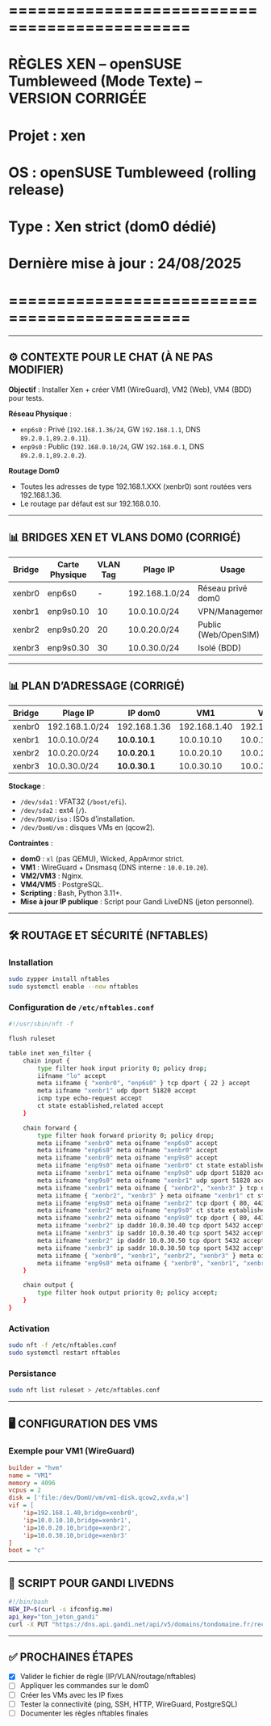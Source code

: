 # =============================================
# RÈGLES XEN – openSUSE Tumbleweed (Mode Texte) – VERSION CORRIGÉE
# Projet : xen
# OS : openSUSE Tumbleweed (rolling release)
# Type : Xen strict (dom0 dédié)
# Dernière mise à jour : 24/08/2025
# =============================================

---
## ⚙️ CONTEXTE POUR LE CHAT (À NE PAS MODIFIER)
**Objectif** :
Installer Xen + créer VM1 (WireGuard), VM2 (Web), VM4 (BDD) pour tests.

**Réseau Physique** :
- `enp6s0` : Privé (`192.168.1.36/24`, GW `192.168.1.1`, DNS `89.2.0.1,89.2.0.11`).
- `enp9s0` : Public (`192.168.0.10/24`, GW `192.168.0.1`, DNS `89.2.0.1,89.2.0.2`).

**Routage Dom0**
- Toutes les adresses de type 192.168.1.XXX (xenbr0) sont routées vers 192.168.1.36.
- Le routage par défaut est sur 192.168.0.10.

---
## 📊 BRIDGES XEN ET VLANS DOM0 (CORRIGÉ)
| Bridge   | Carte Physique | VLAN Tag | Plage IP       | Usage                  | IP dom0          |
|----------|----------------|----------|----------------|------------------------|------------------|
| xenbr0   | enp6s0         | -        | 192.168.1.0/24 | Réseau privé dom0      | 192.168.1.36     |
| xenbr1   | enp9s0.10      | 10       | 10.0.10.0/24   | VPN/Management         | **10.0.10.1**    |
| xenbr2   | enp9s0.20      | 20       | 10.0.20.0/24   | Public (Web/OpenSIM)   | **10.0.20.1**    |
| xenbr3   | enp9s0.30      | 30       | 10.0.30.0/24   | Isolé (BDD)            | **10.0.30.1**    |

---
## 📊 PLAN D’ADRESSAGE (CORRIGÉ)
| Bridge   | Plage IP       | IP dom0       | VM1          | VM2          | VM3          | VM4          | VM5          |
|----------|----------------|---------------|--------------|--------------|--------------|--------------|--------------|
| xenbr0   | 192.168.1.0/24 | 192.168.1.36  | 192.168.1.40 | 192.168.1.41 | 192.168.1.42 | 192.168.1.43 | 192.168.1.44 |
| xenbr1   | 10.0.10.0/24   | **10.0.10.1**  | 10.0.10.10   | 10.0.10.20   | 10.0.10.30   | 10.0.10.40   | 10.0.10.50   |
| xenbr2   | 10.0.20.0/24   | **10.0.20.1**  | 10.0.20.10   | 10.0.20.20   | 10.0.20.30   | 10.0.20.40   | 10.0.20.50   |
| xenbr3   | 10.0.30.0/24   | **10.0.30.1**  | 10.0.30.10   | 10.0.30.20   | 10.0.30.30   | 10.0.30.40   | 10.0.30.50   |

**Stockage** :
- `/dev/sda1` : VFAT32 (`/boot/efi`).
- `/dev/sda2` : ext4 (`/`).
- `/dev/DomU/iso` : ISOs d’installation.
- `/dev/DomU/vm` : disques VMs en (qcow2).

**Contraintes** :
- **dom0** : `xl` (pas QEMU), Wicked, AppArmor strict.
- **VM1** : WireGuard + Dnsmasq (DNS interne : `10.0.10.20`).
- **VM2/VM3** : Nginx.
- **VM4/VM5** : PostgreSQL.
- **Scripting** : Bash, Python 3.11+.
- **Mise à jour IP publique** : Script pour Gandi LiveDNS (jeton personnel).

---
## 🛠️ ROUTAGE ET SÉCURITÉ (NFTABLES)

### Installation
```bash
sudo zypper install nftables
sudo systemctl enable --now nftables
```

### Configuration de `/etc/nftables.conf`
```bash
#!/usr/sbin/nft -f

flush ruleset

table inet xen_filter {
    chain input {
        type filter hook input priority 0; policy drop;
        iifname "lo" accept
        meta iifname { "xenbr0", "enp6s0" } tcp dport { 22 } accept
        meta iifname "xenbr1" udp dport 51820 accept
        icmp type echo-request accept
        ct state established,related accept
    }

    chain forward {
        type filter hook forward priority 0; policy drop;
        meta iifname "xenbr0" meta oifname "enp6s0" accept
        meta iifname "enp6s0" meta oifname "xenbr0" accept
        meta iifname "xenbr0" meta oifname "enp9s0" accept
        meta iifname "enp9s0" meta oifname "xenbr0" ct state established,related accept
        meta iifname "xenbr1" meta oifname "enp9s0" udp dport 51820 accept
        meta iifname "enp9s0" meta oifname "xenbr1" udp sport 51820 accept
        meta iifname "xenbr1" meta oifname { "xenbr2", "xenbr3" } tcp dport { 22 } accept
        meta iifname { "xenbr2", "xenbr3" } meta oifname "xenbr1" ct state established,related accept
        meta iifname "enp9s0" meta oifname "xenbr2" tcp dport { 80, 443 } accept
        meta iifname "xenbr2" meta oifname "enp9s0" ct state established,related accept
        meta iifname "xenbr2" meta oifname "enp9s0" tcp dport { 80, 443 } accept
        meta iifname "xenbr2" ip daddr 10.0.30.40 tcp dport 5432 accept
        meta iifname "xenbr3" ip saddr 10.0.30.40 tcp sport 5432 accept
        meta iifname "xenbr2" ip daddr 10.0.30.50 tcp dport 5432 accept
        meta iifname "xenbr3" ip saddr 10.0.30.50 tcp sport 5432 accept
        meta iifname { "xenbr0", "xenbr1", "xenbr2", "xenbr3" } meta oifname "enp9s0" tcp dport { 80, 443 } accept
        meta iifname "enp9s0" meta oifname { "xenbr0", "xenbr1", "xenbr2", "xenbr3" } ct state established,related accept
    }

    chain output {
        type filter hook output priority 0; policy accept;
    }
}
```

### Activation
```bash
sudo nft -f /etc/nftables.conf
sudo systemctl restart nftables
```

### Persistance
```bash
sudo nft list ruleset > /etc/nftables.conf
```

---
## 🖥️ CONFIGURATION DES VMS

### Exemple pour VM1 (WireGuard)
```cfg
builder = "hvm"
name = "VM1"
memory = 4096
vcpus = 2
disk = ['file:/dev/DomU/vm/vm1-disk.qcow2,xvda,w']
vif = [
    'ip=192.168.1.40,bridge=xenbr0',
    'ip=10.0.10.10,bridge=xenbr1',
    'ip=10.0.20.10,bridge=xenbr2',
    'ip=10.0.30.10,bridge=xenbr3'
]
boot = "c"
```

---
## 📝 SCRIPT POUR GANDI LIVEDNS
```bash
#!/bin/bash
NEW_IP=$(curl -s ifconfig.me)
api_key="ton_jeton_gandi"
curl -X PUT "https://dns.api.gandi.net/api/v5/domains/tondomaine.fr/records/A/@"      -H "X-Api-Key: $api_key"      -H "Content-Type: application/json"      -d "{"rrset_values": ["$NEW_IP"]}"
```

---
## ✅ PROCHAINES ÉTAPES
- [x] Valider le fichier de règle (IP/VLAN/routage/nftables)
- [ ] Appliquer les commandes sur le dom0
- [ ] Créer les VMs avec les IP fixes
- [ ] Tester la connectivité (ping, SSH, HTTP, WireGuard, PostgreSQL)
- [ ] Documenter les règles nftables finales
